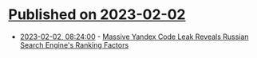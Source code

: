 # [Published on 2023-02-02](index.md)

* [2023-02-02, 08:24:00](https://soylentnews.org/article.pl?sid=23/01/31/1537255&from=rss) - [Massive Yandex Code Leak Reveals Russian Search Engine's Ranking Factors](https://soylentnews.org/article.pl?sid=23/01/31/1537255&from=rss)
